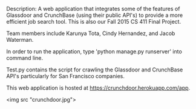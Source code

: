 Description: A web application that integrates some of the features of Glassdoor and CrunchBase (using their public API's) to provide a more efficient job search tool. This is also our Fall 2015 CS 411 Final Project. 

Team members include Karunya Tota, Cindy Hernandez, and Jacob Waterman. 

In order to run the application, type 'python manage.py runserver' into command line.

Test.py contains the script for crawling the Glassdoor and CrunchBase API's particularly for San Francisco companies.

This web application is hosted at https://crunchdoor.herokuapp.com/app.

<img src "crunchdoor.jpg">